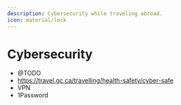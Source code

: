 ```yaml
---
description: Cybersecurity while traveling abroad.
icon: material/lock
---
```


# Cybersecurity

* @TODO
* https://travel.gc.ca/travelling/health-safety/cyber-safe
* VPN
* 1Password
